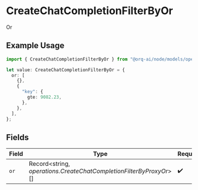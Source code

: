 # CreateChatCompletionFilterByOr

Or

## Example Usage

```typescript
import { CreateChatCompletionFilterByOr } from "@orq-ai/node/models/operations";

let value: CreateChatCompletionFilterByOr = {
  or: [
    {},
    {
      "key": {
        gte: 9082.23,
      },
    },
  ],
};
```

## Fields

| Field                                                              | Type                                                               | Required                                                           | Description                                                        |
| ------------------------------------------------------------------ | ------------------------------------------------------------------ | ------------------------------------------------------------------ | ------------------------------------------------------------------ |
| `or`                                                               | Record<string, *operations.CreateChatCompletionFilterByProxyOr*>[] | :heavy_check_mark:                                                 | N/A                                                                |